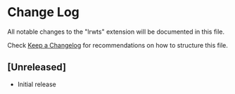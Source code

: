 # Change Log

All notable changes to the "lrwts" extension will be documented in this file.

Check [Keep a Changelog](http://keepachangelog.com/) for recommendations on how to structure this file.

## [Unreleased]

- Initial release